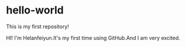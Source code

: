 # hello-world
This is my first repository!

HI!
I'm Helanfeiyun.It's my first time using GitHub.And I am very excited.
